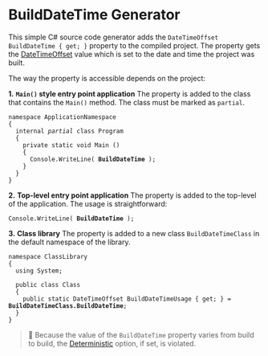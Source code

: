 # BuildDateTime Generator
This simple C# source code generator adds the `DateTimeOffset BuildDateTime { get; }` property to the compiled project. The property gets the [DateTimeOffset](https://learn.microsoft.com/cs-cz/dotnet/api/system.datetimeoffset) value which is set to the date and time the project was built. 

The way the property is accessible depends on the project:

**1.** **`Main()` style entry point application**
The property is added to the class that contains the `Main()` method. The class must be marked as `partial`.

<pre><code>namespace ApplicationNamespace
{
  internal <i>partial</i> class Program
  {
    private static void Main ()
    {
      Console.WriteLine( <b>BuildDateTime</b> );
    }
  }
}</code></pre>

**2.** **Top-level entry point application**
The property is added to the top-level of the application. The usage is straightforward:

<pre><code>Console.WriteLine( <b>BuildDateTime</b> );</code></pre>

**3.** **Class library**
The property is added to a new class `BuildDateTimeClass` in the default namespace of the library.

<pre><code>namespace ClassLibrary
{
  using System;

  public class Class
  {
    public static DateTimeOffset BuildDateTimeUsage { get; } = <b>BuildDateTimeClass.BuildDateTime</b>;
  }
}</code></pre>

> :memo: Because the value of the `BuildDateTime` property varies from build to build, the [Deterministic](https://learn.microsoft.com/en-us/dotnet/csharp/language-reference/compiler-options/code-generation#deterministic) option, if set, is violated.
